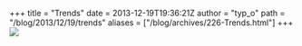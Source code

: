 +++
title = "Trends"
date = 2013-12-19T19:36:21Z
author = "typ_o"
path = "/blog/2013/12/19/trends"
aliases = ["/blog/archives/226-Trends.html"]
+++
![](/media/fdgruendung.jpg)
